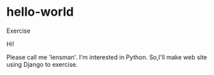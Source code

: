 # hello-world
Exercise

Hi!

Please call me 'lensman'.
I'm interested in Python. So,I'll make web site using Django to exercise.
